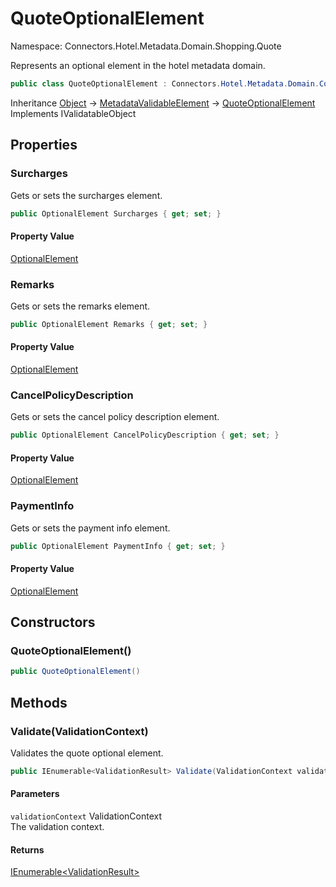 # QuoteOptionalElement

Namespace: Connectors.Hotel.Metadata.Domain.Shopping.Quote

Represents an optional element in the hotel metadata domain.

```csharp
public class QuoteOptionalElement : Connectors.Hotel.Metadata.Domain.Common.MetadataValidableElement, System.ComponentModel.DataAnnotations.IValidatableObject
```

Inheritance [Object](https://docs.microsoft.com/en-us/dotnet/api/system.object) → [MetadataValidableElement](./connectors.hotel.metadata.domain.common.metadatavalidableelement) → [QuoteOptionalElement](./connectors.hotel.metadata.domain.shopping.quote.quoteoptionalelement)<br />
Implements IValidatableObject

## Properties

### **Surcharges**

Gets or sets the surcharges element.

```csharp
public OptionalElement Surcharges { get; set; }
```

#### Property Value

[OptionalElement](./connectors.hotel.metadata.domain.basetypes.optionalelement)<br />

### **Remarks**

Gets or sets the remarks element.

```csharp
public OptionalElement Remarks { get; set; }
```

#### Property Value

[OptionalElement](./connectors.hotel.metadata.domain.basetypes.optionalelement)<br />

### **CancelPolicyDescription**

Gets or sets the cancel policy description element.

```csharp
public OptionalElement CancelPolicyDescription { get; set; }
```

#### Property Value

[OptionalElement](./connectors.hotel.metadata.domain.basetypes.optionalelement)<br />

### **PaymentInfo**

Gets or sets the payment info element.

```csharp
public OptionalElement PaymentInfo { get; set; }
```

#### Property Value

[OptionalElement](./connectors.hotel.metadata.domain.basetypes.optionalelement)<br />

## Constructors

### **QuoteOptionalElement()**

```csharp
public QuoteOptionalElement()
```

## Methods

### **Validate(ValidationContext)**

Validates the quote optional element.

```csharp
public IEnumerable<ValidationResult> Validate(ValidationContext validationContext)
```

#### Parameters

`validationContext` ValidationContext<br />
The validation context.

#### Returns

[IEnumerable\<ValidationResult\>](https://docs.microsoft.com/en-us/dotnet/api/system.collections.generic.ienumerable-1)<br />
